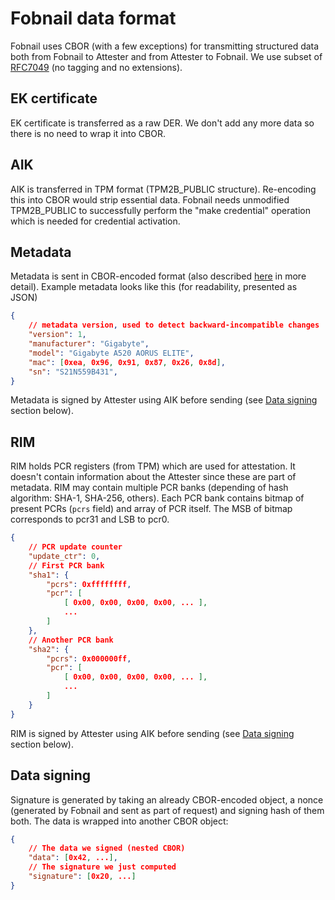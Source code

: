 # Fobnail data format

Fobnail uses CBOR (with a few exceptions) for transmitting structured data both
from Fobnail to Attester and from Attester to Fobnail. We use subset of
[RFC7049](https://datatracker.ietf.org/doc/html/rfc7049) (no tagging and no
extensions).

## EK certificate

EK certificate is transferred as a raw DER. We don't add any more data so there
is no need to wrap it into CBOR.

## AIK

AIK is transferred in TPM format (TPM2B_PUBLIC structure). Re-encoding this into
CBOR would strip essential data. Fobnail needs unmodified TPM2B_PUBLIC to
successfully perform the "make credential" operation which is needed for
credential activation.

## Metadata

Metadata is sent in CBOR-encoded format (also described
[here](https://github.com/fobnail/docs/blob/main/dev-notes/metadata.md) in more
detail). Example metadata looks like this (for readability, presented as JSON)

```json
{
    // metadata version, used to detect backward-incompatible changes
    "version": 1,
    "manufacturer": "Gigabyte",
    "model": "Gigabyte A520 AORUS ELITE",
    "mac": [0xea, 0x96, 0x91, 0x87, 0x26, 0x8d],
    "sn": "S21N559B431",
}
```

Metadata is signed by Attester using AIK before sending (see
[Data signing](#data-signing) section below).

## RIM

RIM holds PCR registers (from TPM) which are used for attestation. It doesn't
contain information about the Attester since these are part of metadata. RIM
may contain multiple PCR banks (depending of hash algorithm: SHA-1, SHA-256,
others). Each PCR bank contains bitmap of present PCRs (`pcrs` field) and array
of PCR itself. The MSB of bitmap corresponds to pcr31 and LSB to pcr0.

```json
{
    // PCR update counter
    "update_ctr": 0,
    // First PCR bank
    "sha1": {
        "pcrs": 0xffffffff,
        "pcr": [
            [ 0x00, 0x00, 0x00, 0x00, ... ],
            ...
        ]
    },
    // Another PCR bank
    "sha2": {
        "pcrs": 0x000000ff,
        "pcr": [
            [ 0x00, 0x00, 0x00, 0x00, ... ],
            ...
        ]
    }
}
```

RIM is signed by Attester using AIK before sending (see
[Data signing](#data-signing) section below).

## Data signing

Signature is generated by taking an already CBOR-encoded object, a nonce
(generated by Fobnail and sent as part of request) and signing hash of them
both. The data is wrapped into another CBOR object:

```json
{
    // The data we signed (nested CBOR)
    "data": [0x42, ...],
    // The signature we just computed
    "signature": [0x20, ...]
}
```
